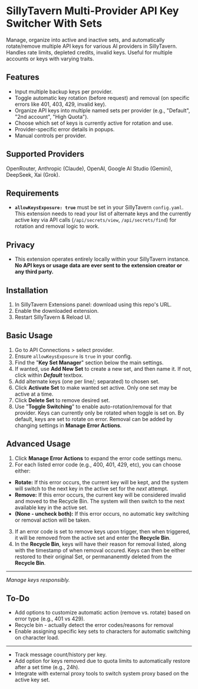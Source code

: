 # SillyTavern Multi-Provider API Key Switcher With Sets

Manage, organize into active and inactive sets, and automatically rotate/remove multiple API keys for various AI providers in SillyTavern. Handles rate limits, depleted credits, invalid keys. Useful for multiple accounts or keys with varying traits.

## Features
*   Input multiple backup keys per provider.
*   Toggle automatic key rotation (before request) and removal (on specific errors like 401, 403, 429, invalid key).
*   Organize API keys into multiple named sets per provider (e.g., "Default", "2nd account", "High Quota").
*   Choose which set of keys is currently active for rotation and use.
*   Provider-specific error details in popups.
*   Manual controls per provider.

## Supported Providers

OpenRouter, Anthropic (Claude), OpenAI, Google AI Studio (Gemini), DeepSeek, Xai (Grok).

## Requirements

*   **`allowKeysExposure: true`** must be set in your SillyTavern `config.yaml`. This extension needs to read your list of alternate keys and the currently active key via API calls (`/api/secrets/view`, `/api/secrets/find`) for rotation and removal logic to work.

## Privacy

*   This extension operates entirely locally within your SillyTavern instance. **No API keys or usage data are ever sent to the extension creator or any third party.**

## Installation

1.  In SillyTavern Extensions panel: download using this repo's URL.
2.  Enable the downloaded extension.
3.  Restart SillyTavern & Reload UI.

## Basic Usage

1.  Go to API Connections > select provider.
2.  Ensure `allowKeysExposure` is `true` in your config.
3.  Find the "**Key Set Manager**" section below the main settings.
4.  If wanted, use **Add New Set** to create a new set, and then name it. If not, click within ***Default*** textbox.  
5.  Add alternate keys (one per line/; separated) to chosen set.
6.  Click **Activate Set** to make wanted set active. Only one set may be active at a time. 
7.  Click **Delete Set** to remove desired set.
8.  Use "**Toggle Switching**" to enable auto-rotation/removal for that provider. Keys can currently only be rotated when toggle is set on. By default, keys are set to rotate on error. Removal can be added by changing settings in **Manage Error Actions**.

## Advanced Usage

1. Click **Manage Error Actions** to expand the error code settings menu.
2. For each listed error code (e.g., 400, 401, 429, etc), you can choose either:
  *   **Rotate:** If this error occurs, the current key will be kept, and the system will switch to the next key in the active set for the *next* attempt.
  *   **Remove:** If this error occurs, the current key will be considered invalid and moved to the Recycle Bin. The system will then switch to the next available key in the active set.
  *   **(None - uncheck both):** If this error occurs, no automatic key switching or removal action will be taken.
3. If an error code is set to remove keys upon trigger, then when triggered, it will be removed from the active set and enter the **Recycle Bin**.
4. In the **Recycle Bin**, keys will have their reason for removal listed, along with the timestamp of when removal occured. Keys can then be either restored to their original Set, or permananemtly deleted from the **Recycle Bin**.
---

*Manage keys responsibly.*

## To-Do
* Add options to customize automatic action (remove vs. rotate) based on error type (e.g., 401 vs 429).
* Recycle bin - actually detect the error codes/reasons for removal
* Enable assigning specific key sets to characters for automatic switching on character load.
-------------------------------------------------------------------------------------------------------------------------
* Track message count/history per key.
* Add option for keys removed due to quota limits to automatically restore after a set time (e.g., 24h).
* Integrate with external proxy tools to switch system proxy based on the active key set.
